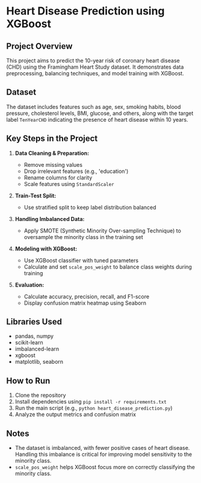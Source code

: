 # Heart Disease Prediction using XGBoost

## Project Overview
This project aims to predict the 10-year risk of coronary heart disease (CHD) using the Framingham Heart Study dataset. It demonstrates data preprocessing, balancing techniques, and model training with XGBoost.

## Dataset
The dataset includes features such as age, sex, smoking habits, blood pressure, cholesterol levels, BMI, glucose, and others, along with the target label `TenYearCHD` indicating the presence of heart disease within 10 years.

## Key Steps in the Project

1. **Data Cleaning & Preparation:**  
   - Remove missing values  
   - Drop irrelevant features (e.g., 'education')  
   - Rename columns for clarity  
   - Scale features using `StandardScaler`

2. **Train-Test Split:**  
   - Use stratified split to keep label distribution balanced

3. **Handling Imbalanced Data:**  
   - Apply SMOTE (Synthetic Minority Over-sampling Technique) to oversample the minority class in the training set

4. **Modeling with XGBoost:**  
   - Use XGBoost classifier with tuned parameters  
   - Calculate and set `scale_pos_weight` to balance class weights during training

5. **Evaluation:**  
   - Calculate accuracy, precision, recall, and F1-score  
   - Display confusion matrix heatmap using Seaborn

## Libraries Used
- pandas, numpy  
- scikit-learn  
- imbalanced-learn  
- xgboost  
- matplotlib, seaborn

## How to Run
1. Clone the repository  
2. Install dependencies using `pip install -r requirements.txt`  
3. Run the main script (e.g., `python heart_disease_prediction.py`)  
4. Analyze the output metrics and confusion matrix

## Notes
- The dataset is imbalanced, with fewer positive cases of heart disease. Handling this imbalance is critical for improving model sensitivity to the minority class.  
- `scale_pos_weight` helps XGBoost focus more on correctly classifying the minority class.
